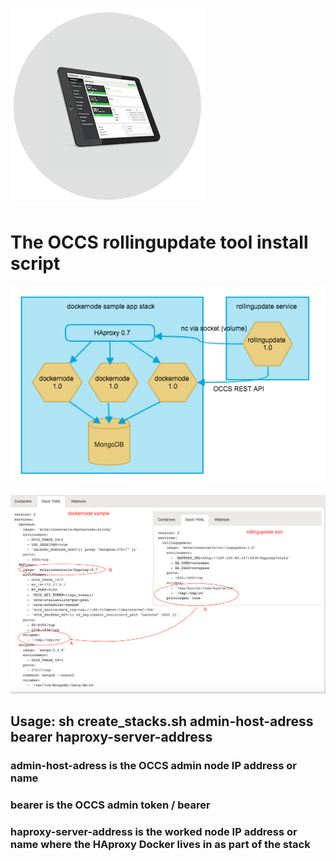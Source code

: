 ![Logo](logo.png)

# The OCCS rollingupdate tool install script

![Logo](installer1.png)

![Logo](installer.png)


## Usage: sh create_stacks.sh admin-host-adress bearer haproxy-server-address

### admin-host-adress is the OCCS admin node IP address or name

### bearer is the OCCS admin token / bearer

### haproxy-server-address is the worked node IP address or name where the HAproxy Docker lives in as part of the stack
